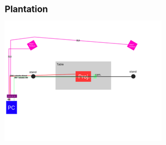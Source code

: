 # Plantation

![plantation de haut](../../Assets/images/plantation_version_021.jpg)
<!--![grandstudio](grand_studio_cad_instrumentum.png)
![simulation_devant](simulation_devant.png)
![simulation_top](simulation_top.png)-->

<!--
## Référence 

[Plantation](https://tim-montmorency.com/582523-gestion/#/contenus/3_planification/20_plantation/)
-->
